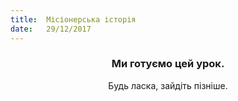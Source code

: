 ```yaml
---
title:  Місіонерська історія
date:   29/12/2017
---
```


### <center>Ми готуємо цей урок.</center>
<center>Будь ласка, зайдіть пізніше.</center>